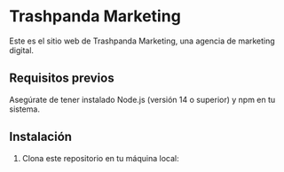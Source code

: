 # Trashpanda Marketing

Este es el sitio web de Trashpanda Marketing, una agencia de marketing digital.

## Requisitos previos

Asegúrate de tener instalado Node.js (versión 14 o superior) y npm en tu sistema.

## Instalación

1. Clona este repositorio en tu máquina local:

